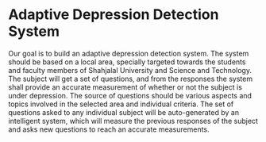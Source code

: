 # Adaptive Depression Detection System

Our goal is to build an adaptive depression detection system. The system should be
based on a local area, specially targeted towards the students and faculty members of
Shahjalal University and Science and Technology. The subject will get a set of questions,
and from the responses the system shall provide an accurate measurement of whether
or not the subject is under depression. The source of questions should be various
aspects and topics involved in the selected area and individual criteria. The set of
questions asked to any individual subject will be auto-generated by an intelligent system,
which will measure the previous responses of the subject and asks new questions to
reach an accurate measurements.
